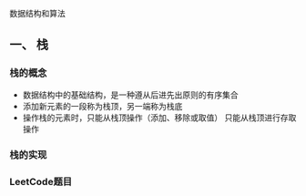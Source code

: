 数据结构和算法
## 一、 栈
### 栈的概念
+ 数据结构中的基础结构，是一种遵从后进先出原则的有序集合
+ 添加新元素的一段称为栈顶，另一端称为栈底
+ 操作栈的元素时，只能从栈顶操作（添加、移除或取值）
只能从栈顶进行存取操作
### 栈的实现
### LeetCode题目